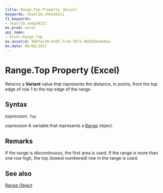 ```yaml
---
title: Range.Top Property (Excel)
keywords: vbaxl10.chm144211
f1_keywords:
- vbaxl10.chm144211
ms.prod: excel
api_name:
- Excel.Range.Top
ms.assetid: 0d67ac39-9d35-fc2e-56f1-9bd320a4e8ea
ms.date: 06/08/2017
---
```



# Range.Top Property (Excel)

Returns a  **Variant** value that represents the distance, in points, from the top edge of row 1 to the top edge of the range.


## Syntax

 _expression_. `Top`

 _expression_ A variable that represents a [Range](excel.range-graph-property.md) object.


## Remarks

If the range is discontinuous, the first area is used. If the range is more than one row high, the top (lowest numbered) row in the range is used.


## See also


[Range Object](Excel.Range(object).md)

